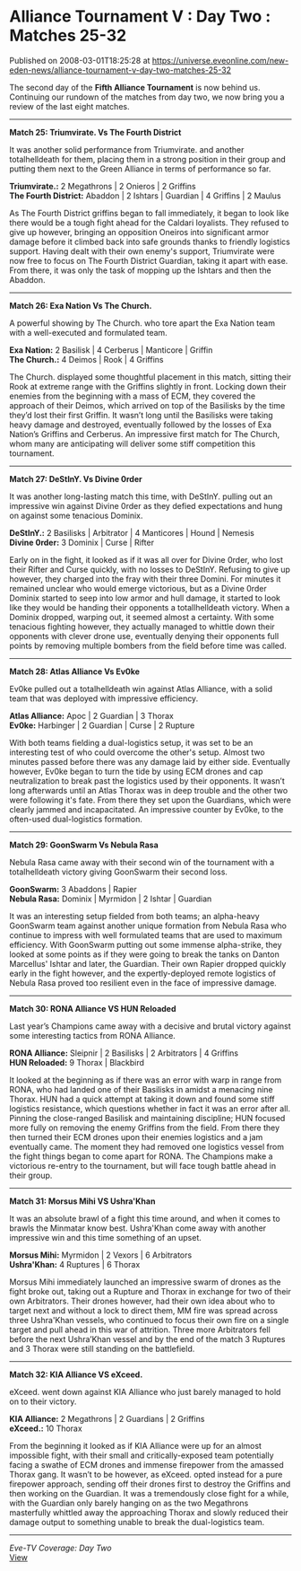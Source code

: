 # Alliance Tournament V : Day Two : Matches 25-32
Published on 2008-03-01T18:25:28 at https://universe.eveonline.com/new-eden-news/alliance-tournament-v-day-two-matches-25-32

The second day of the **Fifth Alliance Tournament** is now behind us. Continuing our rundown of the matches from day two, we now bring you a review of the last eight matches. 

* * *

**Match 25: Triumvirate. Vs The Fourth District**

It was another solid performance from Triumvirate. and another totalhelldeath for them, placing them in a strong position in their group and putting them next to the Green Alliance in terms of performance so far. 

**Triumvirate.:** 2 Megathrons | 2 Onieros | 2 Griffins  
**The Fourth District:** Abaddon | 2 Ishtars | Guardian | 4 Griffins | 2 Maulus  


As The Fourth District griffins began to fall immediately, it began to look like there would be a tough fight ahead for the Caldari loyalists. They refused to give up however, bringing an opposition Oneiros into significant armor damage before it climbed back into safe grounds thanks to friendly logistics support. Having dealt with their own enemy's support, Triumvirate were now free to focus on The Fourth District Guardian, taking it apart with ease. From there, it was only the task of mopping up the Ishtars and then the Abaddon. 

* * *

**Match 26: Exa Nation Vs The Church.**

A powerful showing by The Church. who tore apart the Exa Nation team with a well-executed and formulated team. 

**Exa Nation:** 2 Basilisk | 4 Cerberus | Manticore | Griffin  
**The Church.:** 4 Deimos | Rook | 4 Griffins 

The Church. displayed some thoughtful placement in this match, sitting their Rook at extreme range with the Griffins slightly in front. Locking down their enemies from the beginning with a mass of ECM, they covered the approach of their Deimos, which arrived on top of the Basilisks by the time they’d lost their first Griffin. It wasn’t long until the Basilisks were taking heavy damage and destroyed, eventually followed by the losses of Exa Nation’s Griffins and Cerberus. An impressive first match for The Church, whom many are anticipating will deliver some stiff competition this tournament. 

* * *

**Match 27: DeStInY. Vs Divine 0rder**

It was another long-lasting match this time, with DeStInY. pulling out an impressive win against Divine 0rder as they defied expectations and hung on against some tenacious Dominix. 

**DeStInY.:** 2 Basilisks | Arbitrator | 4 Manticores | Hound | Nemesis  
**Divine 0rder:** 3 Dominix | Curse | Rifter 

Early on in the fight, it looked as if it was all over for Divine 0rder, who lost their Rifter and Curse quickly, with no losses to DeStInY. Refusing to give up however, they charged into the fray with their three Domini. For minutes it remained unclear who would emerge victorious, but as a Divine 0rder Dominix started to seep into low armor and hull damage, it started to look like they would be handing their opponents a totallhelldeath victory. When a Dominix dropped, warping out, it seemed almost a certainty. With some tenacious fighting however, they actually managed to whittle down their opponents with clever drone use, eventually denying their opponents full points by removing multiple bombers from the field before time was called. 

* * *

**Match 28: Atlas Alliance Vs Ev0ke**

Ev0ke pulled out a totalhelldeath win against Atlas Alliance, with a solid team that was deployed with impressive efficiency. 

**Atlas Alliance:** Apoc | 2 Guardian | 3 Thorax  
**Ev0ke:** Harbinger | 2 Guardian | Curse | 2 Rupture 

With both teams fielding a dual-logistics setup, it was set to be an interesting test of who could overcome the other's setup. Almost two minutes passed before there was any damage laid by either side. Eventually however, Ev0ke began to turn the tide by using ECM drones and cap neutralization to break past the logistics used by their opponents. It wasn’t long afterwards until an Atlas Thorax was in deep trouble and the other two were following it's fate. From there they set upon the Guardians, which were clearly jammed and incapacitated. An impressive counter by Ev0ke, to the often-used dual-logistics formation. 

* * *

**Match 29: GoonSwarm Vs Nebula Rasa**

Nebula Rasa came away with their second win of the tournament with a totalhelldeath victory giving GoonSwarm their second loss. 

**GoonSwarm:** 3 Abaddons | Rapier  
**Nebula Rasa:** Dominix | Myrmidon | 2 Ishtar | Guardian 

It was an interesting setup fielded from both teams; an alpha-heavy GoonSwarm team against another unique formation from Nebula Rasa who continue to impress with well formulated teams that are used to maximum efficiency. With GoonSwarm putting out some immense alpha-strike, they looked at some points as if they were going to break the tanks on Danton Marcellus' Ishtar and later, the Guardian. Their own Rapier dropped quickly early in the fight however, and the expertly-deployed remote logistics of Nebula Rasa proved too resilient even in the face of impressive damage. 

* * *

**Match 30: RONA Alliance VS HUN Reloaded**

Last year’s Champions came away with a decisive and brutal victory against some interesting tactics from RONA Alliance. 

**RONA Alliance:** Sleipnir | 2 Basilisks | 2 Arbitrators | 4 Griffins  
**HUN Reloaded:** 9 Thorax | Blackbird 

It looked at the beginning as if there was an error with warp in range from RONA, who had landed one of their Basilisks in amidst a menacing nine Thorax. HUN had a quick attempt at taking it down and found some stiff logistics resistance, which questions whether in fact it was an error after all. Pinning the close-ranged Basilisk and maintaining discipline; HUN focused more fully on removing the enemy Griffins from the field. From there they then turned their ECM drones upon their enemies logistics and a jam eventually came. The moment they had removed one logistics vessel from the fight things began to come apart for RONA. The Champions make a victorious re-entry to the tournament, but will face tough battle ahead in their group. 

* * *

**Match 31: Morsus Mihi VS Ushra'Khan**

It was an absolute brawl of a fight this time around, and when it comes to brawls the Minmatar know best. Ushra'Khan come away with another impressive win and this time something of an upset. 

**Morsus Mihi:** Myrmidon | 2 Vexors | 6 Arbitrators  
**Ushra'Khan:** 4 Ruptures | 6 Thorax 

Morsus Mihi immediately launched an impressive swarm of drones as the fight broke out, taking out a Rupture and Thorax in exchange for two of their own Arbitrators. Their drones however, had their own idea about who to target next and without a lock to direct them, MM fire was spread across three Ushra'Khan vessels, who continued to focus their own fire on a single target and pull ahead in this war of attrition. Three more Arbitrators fell before the next Ushra’Khan vessel and by the end of the match 3 Ruptures and 3 Thorax were still standing on the battlefield. 

* * *

**Match 32: KIA Alliance VS eXceed.**

eXceed. went down against KIA Alliance who just barely managed to hold on to their victory. 

**KIA Alliance:** 2 Megathrons | 2 Guardians | 2 Griffins  
**eXceed.:** 10 Thorax 

From the beginning it looked as if KIA Alliance were up for an almost impossible fight, with their small and critically-exposed team potentially facing a swathe of ECM drones and immense firepower from the amassed Thorax gang. It wasn’t to be however, as eXceed. opted instead for a pure firepower approach, sending off their drones first to destroy the Griffins and then working on the Guardian. It was a tremendously close fight for a while, with the Guardian only barely hanging on as the two Megathrons masterfully whittled away the approaching Thorax and slowly reduced their damage output to something unable to break the dual-logistics team. 

* * *

_Eve-TV Coverage: Day Two_  
[View](http://www.eve-online.com/evetv/tunein.asp)
